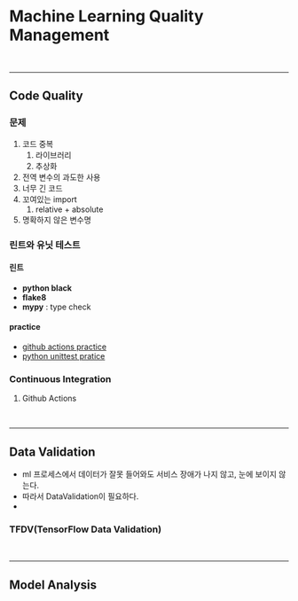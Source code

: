 # Machine Learning Quality Management

<br/>
<hr/>


## Code Quality

### 문제 
1. 코드 중복
   1. 라이브러리
   2. 추상화
2. 전역 변수의 과도한 사용
3. 너무 긴 코드
4. 꼬여있는 import   
   1. relative + absolute
5. 명확하지 않은 변수명


### 린트와 유닛 테스트
#### 린트      
* __python black__        
* __flake8__
* __mypy__ : type check


#### practice
* [github actions practice](https://github.com/hathatinggroot/github-actions-practice)
* [python unittest pratice](https://github.com/hathatinggroot/python-unittest-practice)


### Continuous Integration        
1. Github Actions          



<br/>
<hr/>

## Data Validation       


* ml 프로세스에서 데이터가 잘못 들어와도 서비스 장애가 나지 않고, 눈에 보이지 않는다.
* 따라서 DataValidation이 필요하다.        
* 

### TFDV(TensorFlow Data Validation)         




<br/>
<hr/>



## Model Analysis      


